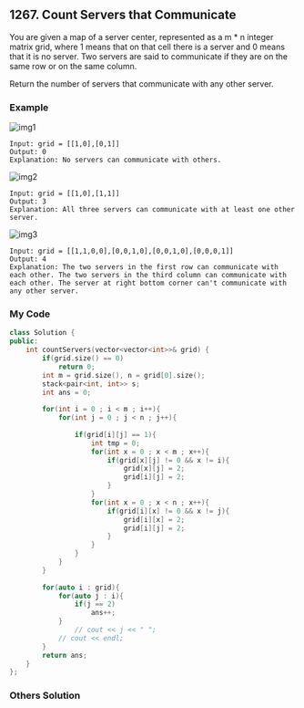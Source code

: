 ## 1267. Count Servers that Communicate

You are given a map of a server center, represented as a m * n integer matrix grid, where 1 means that on that cell there is a server and 0 means that it is no server. Two servers are said to communicate if they are on the same row or on the same column.

Return the number of servers that communicate with any other server.

### Example
![img1](https://assets.leetcode.com/uploads/2019/11/14/untitled-diagram-6.jpg "img1")
```
Input: grid = [[1,0],[0,1]]
Output: 0
Explanation: No servers can communicate with others.
```

![img2](https://assets.leetcode.com/uploads/2019/11/13/untitled-diagram-4.jpg "img2")
```
Input: grid = [[1,0],[1,1]]
Output: 3
Explanation: All three servers can communicate with at least one other server.
```

![img3](https://assets.leetcode.com/uploads/2019/11/14/untitled-diagram-1-3.jpg "img3")
```
Input: grid = [[1,1,0,0],[0,0,1,0],[0,0,1,0],[0,0,0,1]]
Output: 4
Explanation: The two servers in the first row can communicate with each other. The two servers in the third column can communicate with each other. The server at right bottom corner can't communicate with any other server.
```

### My Code
```c++
class Solution {
public:
    int countServers(vector<vector<int>>& grid) {
        if(grid.size() == 0)
            return 0;
        int m = grid.size(), n = grid[0].size();
        stack<pair<int, int>> s;
        int ans = 0;
        
        for(int i = 0 ; i < m ; i++){
            for(int j = 0 ; j < n ; j++){
                
                if(grid[i][j] == 1){
                    int tmp = 0;
                    for(int x = 0 ; x < m ; x++){
                        if(grid[x][j] != 0 && x != i){
                            grid[x][j] = 2;
                            grid[i][j] = 2;
                        }
                    }
                    for(int x = 0 ; x < n ; x++){
                        if(grid[i][x] != 0 && x != j){
                            grid[i][x] = 2;
                            grid[i][j] = 2;
                        }
                    }
                }
            }
        }
        
        for(auto i : grid){
            for(auto j : i){
                if(j == 2)
                    ans++;
            }
                // cout << j << " ";
            // cout << endl;
        }
        return ans;
    }
};
```

### Others Solution
```c++
```

